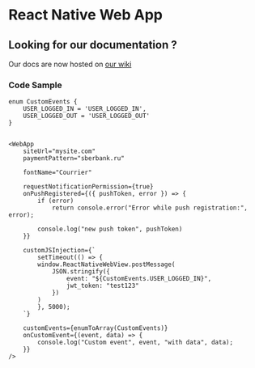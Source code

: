 # React Native Web App

## Looking for our documentation ?

Our docs are now hosted on [our wiki](https://github.com/fashionstudio/react-native-web-app/wiki)

### Code Sample

```tsx
enum CustomEvents {
    USER_LOGGED_IN = 'USER_LOGGED_IN',
    USER_LOGGED_OUT = 'USER_LOGGED_OUT'
}


<WebApp
    siteUrl="mysite.com"
    paymentPattern="sberbank.ru"

    fontName="Courrier"

    requestNotificationPermission={true}
    onPushRegistered={({ pushToken, error }) => {
        if (error)
            return console.error("Error while push registration:", error);

        console.log("new push token", pushToken)
    }}

    customJSInjection={`
        setTimeout(() => {
        window.ReactNativeWebView.postMessage(
            JSON.stringify({
                event: "${CustomEvents.USER_LOGGED_IN}",
                jwt_token: "test123"
            })
        )
        }, 5000);
    `}

    customEvents={enumToArray(CustomEvents)}
    onCustomEvent={(event, data) => {
        console.log("Custom event", event, "with data", data);
    }}
/>
```
